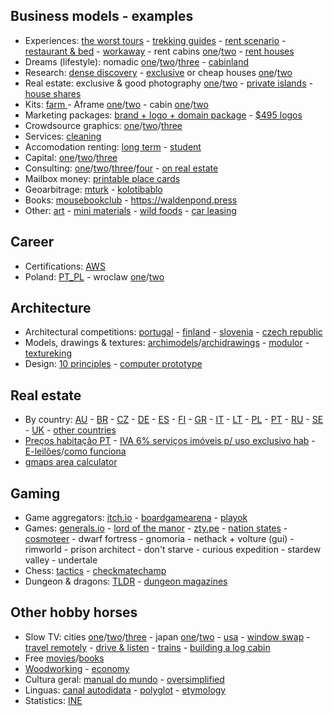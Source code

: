 ## Business models - examples

- Experiences: [the worst tours](https://theworsttours.weebly.com/) - [trekking guides](https://andrewskurka.com/) - [rent scenario](https://www.unchartedbooks.com/adventurers-club.php) - [restaurant & bed](https://www.brushlandeatinghouse.com/) - [workaway](https://www.workaway.info/) - rent cabins [one](https://www.cabinscape.com/)/[two](https://getaway.house/) - [rent houses](https://www.silentliving.pt/)
- Dreams (lifestyle): nomadic [one](https://www.nomadicmatt.com/)/[two](https://sofianaaustralia.com/)/[three](https://craigmod.com/) - [cabinland](https://www.youtube.com/c/Cabinland/videos)
- Research: [dense discovery](https://www.densediscovery.com/) - [exclusive](https://www.wowhaus.co.uk/) or cheap houses [one](https://www.instagram.com/cheapoldhouses/)/[two](https://www.instagram.com/cheapirishhouses/)
- Real estate: exclusive & good photography [one](https://www.fantasticfrank.de/)/[two](https://www.themodernhouse.com/) - [private islands](http://www.vladi-private-islands.de/) - [house shares](https://www.altacasa.com)
- Kits: [farm ](https://farmfromabox.com/) - Aframe [one](https://avrame.com/)/[two](https://dubldom.com/eu) - cabin [one](https://buildcover.com/)/[two](https://www.kodasema.com/pt/)
- Marketing packages: [brand + logo + domain package](https://www.brandbucket.com/) - [$495 logos](https://logo.pizza/)
- Crowdsource graphics: [one](https://www.crowdspring.com/)/[two](https://draftss.com/)/[three](https://www.manypixels.co/)
- Services: [cleaning](https://www.maidsinblack.com/)
- Accomodation renting: [long term](https://www.uniplaces.com/) - [student](https://www.studentville.pt/en)
- Capital: [one](https://shl.vc/)/[two](https://www.generalcatalyst.com/)/[three](https://www.tinycapital.com/)
- Consulting: [one](https://hashref.com/)/[two](https://roybarber.com/)/[three](https://consulting.joreteg.com/)/[four](https://desktopneo.com) - [on real estate](https://www.zeonamcintyre.com/)
- Mailbox money: [printable place cards](https://www.placecard.me/)
- Geoarbitrage: [mturk](https://www.mturk.com/worker) - [kolotibablo](https://kolotibablo.com/main/home)
- Books: [mousebookclub](https://mousebookclub.com/) - https://waldenpond.press
- Other: [art](https://www.zagirovart.com) - [mini materials](https://www.minimaterials.com/) - [wild foods](https://alexandermcnaughton.com/) - [car leasing](https://www.lingscars.com/)

## Career

- Certifications: [AWS](https://aws.amazon.com/pt/certification/)
- Poland: [PT_PL](http://ppcc.pl) - wroclaw [one](https://www.monterail.com/careers)/[two](https://10clouds.com/careers)

## Architecture

- Architectural competitions: [portugal](http://encomenda.oasrs.org/concursos) - [finland](https://www.safa.fi/en/architectural-competitions-in-finland/) - [slovenia](https://www.zaps.si/index.php?m_id=natecaji_aktualni) - [czech republic](https://cceamoba.cz/en)
- Models, drawings & textures: [archimodels](https://archimodels.tumblr.com/)/[archidrawings](https://archidrawings.tumblr.com/) - [modulor](https://www.modulor.de/en/) - [textureking](https://www.textureking.com/)
- Design: [10 principles](https://www.vitsoe.com/gb/about/good-design) - [computer prototype](https://habr.com/en/post/437912/)

## Real estate

- By country: [AU](https://www.realestate.com.au/buy) - [BR](https://www.zapimoveis.com.br/) - [CZ](https://www.sreality.cz/) - [DE](https://www.immobilienscout24.de/) - [ES](https://www.idealista.com/) - [FI](https://www.etuovi.com/) - [GR](https://en.spitogatos.gr/) - [IT](https://www.idealista.it/) - [LT](https://www.remax.lt/paieska) - [PL](https://www.otodom.pl/) - [PT](https://www.idealista.pt/) - [RU](https://www.cian.ru/) - [SE](https://www.hemnet.se/) - [UK](https://www.rightmove.co.uk/) - [other countries](https://www.similarweb.com/pt/top-websites/category/business-and-consumer-services/real-estate/)
- [Preços habitação PT](https://www.idealista.pt/media/relatorios-preco-habitacao/) - [IVA 6% serviços imóveis p/ uso exclusivo hab](https://www.idealista.pt/news/financas/fiscalidade/2019/10/03/41051-iva-de-6-em-obras-apenas-para-imoveis-destinados-a-habitacao-esclarece-fisco) - [E-leilões](https://e-leiloes.pt/)/[como funciona](https://www.economias.pt/e-leiloes/)
- [gmaps area calculator](https://www.daftlogic.com/projects-google-maps-area-calculator-tool.htm#)

## Gaming

- Game aggregators: [itch.io](https://itch.io/) - [boardgamearena](https://pt.boardgamearena.com/) - [playok](https://www.playok.com/)
- Games: [generals.io](http://generals.io/) - [lord of the manor](http://www.lordofthemanor.io/) - [zty.pe](https://zty.pe/) - [nation states](https://www.nationstates.net/) - [cosmoteer](https://cosmoteer.net) - dwarf fortress - gnomoria - nethack + volture (gui) - rimworld - prison architect - don't starve - curious expedition - stardew valley - undertale
- Chess: [tactics](https://www.chesstactics.org/) - [checkmatechamp](https://www.checkmatechamp.net/)
- Dungeon & dragons: [TLDR](https://github.com/miserlou/dnd-tldr) - [dungeon magazines](https://archive.org/details/dungeonmagazine?sort=titleSorter)

## Other hobby horses

- Slow TV: cities [one](https://www.youtube.com/channel/UCBcVQr-07MH-p9e2kRTdB3A/videos)/[two](https://www.youtube.com/channel/UCQ-JKqNo_T0yoeDZff1y7Kw/videos)/[three](https://www.youtube.com/c/keeezi/videos) - japan [one](https://www.youtube.com/c/Rambalac/videos)/[two](https://www.youtube.com/c/lylehsaxon/videos) - [usa](https://www.youtube.com/c/ActionKid/videos) - [window swap](https://window-swap.com) - [travel remotely](https://travel-remotely.netlify.app/) - [drive & listen](https://driveandlisten.herokuapp.com/) - [trains](https://www.youtube.com/c/RailCowGirl/videos) - [building a log cabin](https://www.youtube.com/watch?v=BBX5qh09OIE
)
- Free [movies](https://www.openculture.com/freemoviesonline)/[books](https://www.gutenberg.org/ebooks/search/?sort_order=release_date)
- [Woodworking](https://www.youtube.com/c/ChrisSalomone1/videos) - [economy](https://www.core-econ.org/the-economy/book/text/0-3-contents.html)
- Cultura geral: [manual do mundo](https://www.youtube.com/user/iberethenorio/videos) - [oversimplified](https://www.youtube.com/c/OverSimplified/videos)
- Linguas: [canal autodidata](https://www.youtube.com/c/CanalAutodidatagh/playlists?view=1) - [polyglot](https://www.youtube.com/user/poliglotta80/videos) - [etymology](https://www.youtube.com/user/Alliterative/videos)
- Statistics: [INE](https://www.ine.pt/)